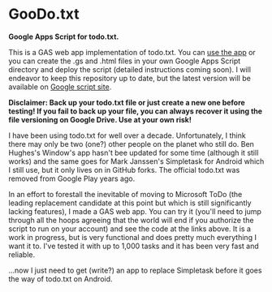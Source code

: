 # GooDo.txt
**Google Apps Script for todo.txt.**

This is a GAS web app implementation of todo.txt.  You can [use the app](https://script.google.com/macros/s/AKfycbzcntBct4MRcuDW8XRlPorxdntSBY72qcaimR8_hyKT-yC_ATQoHXU0RGgjygzM0vSe/exec) or you can create the .gs and .html files in your own Google Apps Script directory and deploy the script (detailed instructions coming soon).  I will endeavor to keep this repository up to date, but the latest version will be available on [Google script site](https://script.google.com/d/1iz6xOoAMOKZQMVXL1YjjOnFEtwbX5hNmJ_6W70tml0EOol0MpNmmrihu/edit?usp=sharing).

**Disclaimer: Back up your todo.txt file or just create a new one before testing! If you fail to back up your file, you can always recover it using the file versioning on Google Drive. Use at your own risk!**

I have been using todo.txt for well over a decade. Unfortunately, I think there may only be two (one?) other people on the planet who still do. Ben Hughes's Window's app hasn't bee updated for some time (although it still works) and the same goes for Mark Janssen's Simpletask for Android which I still use, but it only lives on in GitHub forks. The official todo.txt was removed from Google Play years ago.

In an effort to forestall the inevitable of moving to Microsoft ToDo (the leading replacement candidate at this point but which is still significantly lacking features), I made a GAS web app. You can try it (you'll need to jump through all the hoops agreeing that the world will end if you authorize the script to run on your account) and see the code at the links above. It is a work in progress, but is very functional and does pretty much everything I want it to. I've tested it with up to 1,000 tasks and it has been very fast and reliable.

...now I just need to get (write?) an app to replace Simpletask before it goes the way of todo.txt on Android.
